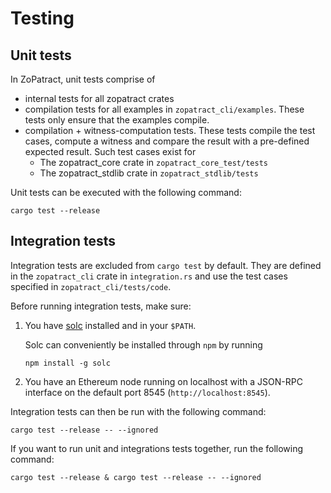 # Testing

## Unit tests
In ZoPatract, unit tests comprise of
- internal tests for all zopatract crates
- compilation tests for all examples in `zopatract_cli/examples`. These tests only ensure that the examples compile.
- compilation + witness-computation tests. These tests compile the test cases, compute a witness and compare the result with a pre-defined expected result.
Such test cases exist for
    - The zopatract_core crate in `zopatract_core_test/tests`
    - The zopatract_stdlib crate in `zopatract_stdlib/tests`

Unit tests can be executed with the following command:

```
cargo test --release
```

## Integration tests

Integration tests are excluded from `cargo test` by default.
They are defined in the `zopatract_cli` crate in `integration.rs` and use the test cases specified in `zopatract_cli/tests/code`.

Before running integration tests, make sure:
1. You have [solc](https://github.com/ethereum/solc-js) installed and in your `$PATH`.

    Solc can conveniently be installed through `npm` by running
    ```
    npm install -g solc
    ```
2. You have an Ethereum node running on localhost with a JSON-RPC interface on the default port 8545 (`http://localhost:8545`).

Integration tests can then be run with the following command:

```
cargo test --release -- --ignored
```
If you want to run unit and integrations tests together, run the following command:
```
cargo test --release & cargo test --release -- --ignored
```
